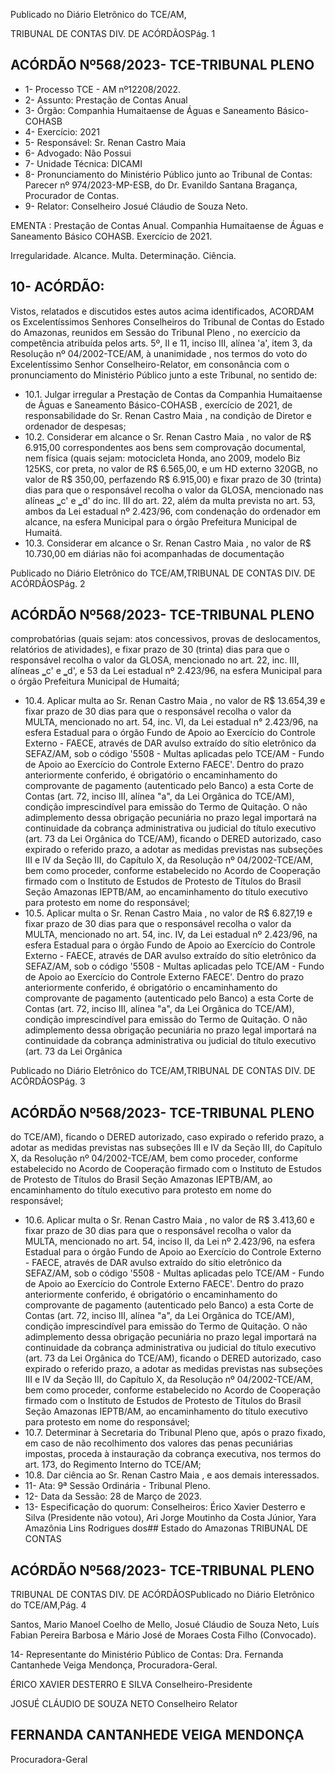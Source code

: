 Publicado  no  Diário  Eletrônico do TCE/AM,

TRIBUNAL DE CONTAS DIV. DE ACÓRDÃOSPág. 1

## ACÓRDÃO Nº568/2023- TCE-TRIBUNAL PLENO

- 1- Processo TCE - AM nº12208/2022.
- 2- Assunto: Prestação de Contas Anual
- 3- Órgão: Companhia Humaitaense de Águas e Saneamento Básico-COHASB
- 4- Exercício: 2021
- 5- Responsável: Sr. Renan Castro Maia
- 6- Advogado: Não Possui
- 7- Unidade Técnica: DICAMI
- 8- Pronunciamento  do  Ministério  Público  junto  ao  Tribunal  de  Contas: Parecer  nº 974/2023-MP-ESB, do Dr. Evanildo Santana Bragança, Procurador de Contas.
- 9- Relator: Conselheiro Josué Cláudio de Souza Neto.

EMENTA :  Prestação  de  Contas  Anual.  Companhia Humaitaense  de  Águas  e  Saneamento  Básico  COHASB. Exercício de 2021.

Irregularidade. Alcance. Multa. Determinação. Ciência.

## 10-  ACÓRDÃO:

Vistos, relatados e discutidos estes autos acima identificados, ACORDAM os Excelentíssimos Senhores Conselheiros do Tribunal de Contas do Estado do Amazonas, reunidos em Sessão do Tribunal Pleno , no exercício da competência atribuída pelos arts. 5º, II e 11, inciso III, alínea 'a', item 3, da Resolução  nº 04/2002-TCE/AM, à unanimidade , nos  termos  do  voto  do  Excelentíssimo  Senhor  Conselheiro-Relator, em consonância com  o  pronunciamento  do  Ministério  Público  junto  a  este  Tribunal,  no sentido de:

- 10.1. Julgar irregular a Prestação de Contas da Companhia Humaitaense de Águas e Saneamento Básico-COHASB , exercício de 2021, de responsabilidade do Sr. Renan Castro Maia , na condição de Diretor e ordenador de despesas;
- 10.2. Considerar em alcance o Sr. Renan Castro Maia , no valor de R$ 6.915,00 correspondentes aos bens sem comprovação documental, nem física (quais sejam: motocicleta Honda, ano 2009, modelo Biz 125KS, cor preta, no valor de R$ 6.565,00, e um HD externo 320GB, no valor de R$ 350,00, perfazendo R$ 6.915,00) e fixar prazo de 30 (trinta)  dias  para  que  o  responsável  recolha  o  valor  da  GLOSA, mencionado nas alíneas ‗c' e ‗d' do inc. III do art. 22, além da multa prevista  no  art. 53,  ambos  da  Lei  estadual  nº  2.423/96,  com condenação do ordenador em alcance, na esfera Municipal para o órgão Prefeitura Municipal de Humaitá.
- 10.3. Considerar em alcance o Sr. Renan Castro Maia , no valor de R$ 10.730,00  em  diárias  não  foi  acompanhadas  de  documentação

Publicado  no  Diário  Eletrônico do TCE/AM,TRIBUNAL DE CONTAS DIV. DE ACÓRDÃOSPág. 2

## ACÓRDÃO Nº568/2023- TCE-TRIBUNAL PLENO

comprobatórias (quais sejam: atos concessivos, provas de deslocamentos, relatórios de atividades), e fixar prazo de 30 (trinta) dias para que o responsável recolha o valor da GLOSA, mencionado   no  art.  22,  inc.  III,  alíneas  ‗c'  e  ‗d',  e  53  da  Lei estadual  nº  2.423/96,  na  esfera  Municipal  para  o  órgão  Prefeitura Municipal de Humaitá;

- 10.4. Aplicar multa ao Sr. Renan Castro Maia , no valor de R$ 13.654,39 e fixar prazo de 30 dias para que o responsável recolha o valor da MULTA, mencionado no art. 54, inc. VI, da Lei estadual n° 2.423/96, na  esfera  Estadual  para  o  órgão  Fundo  de  Apoio  ao  Exercício  do Controle Externo - FAECE, através de DAR avulso extraído do sítio eletrônico  da  SEFAZ/AM,  sob  o  código  '5508  -  Multas  aplicadas pelo TCE/AM - Fundo de Apoio ao Exercício do Controle Externo FAECE'.  Dentro  do  prazo  anteriormente  conferido,  é  obrigatório  o encaminhamento do comprovante de pagamento (autenticado pelo Banco) a esta Corte de Contas (art. 72, inciso III, alínea "a", da Lei Orgânica  do  TCE/AM),  condição  imprescindível  para  emissão  do Termo de Quitação. O não adimplemento dessa obrigação pecuniária  no  prazo  legal  importará  na  continuidade  da  cobrança administrativa ou judicial do título executivo (art. 73 da Lei Orgânica do TCE/AM), ficando o DERED autorizado, caso expirado o referido prazo,  a  adotar  as  medidas  previstas  nas  subseções  III  e  IV  da Seção  III,  do  Capítulo  X,  da  Resolução  nº  04/2002-TCE/AM,  bem como  proceder,  conforme  estabelecido  no  Acordo  de  Cooperação firmado com o Instituto de Estudos de Protesto de Títulos do Brasil Seção Amazonas  IEPTB/AM, ao encaminhamento do título executivo para protesto em nome do responsável;
- 10.5. Aplicar multa o Sr. Renan Castro Maia , no valor de R$ 6.827,19 e fixar  prazo  de  30  dias  para  que  o  responsável  recolha  o  valor  da MULTA, mencionado no art. 54, inc. IV, da Lei estadual nº 2.423/96, na  esfera  Estadual  para  o  órgão  Fundo  de  Apoio  ao  Exercício  do Controle Externo - FAECE, através de DAR avulso extraído do sítio eletrônico  da  SEFAZ/AM,  sob  o  código  '5508  -  Multas  aplicadas pelo TCE/AM - Fundo de Apoio ao Exercício do Controle Externo FAECE'.  Dentro  do  prazo  anteriormente  conferido,  é  obrigatório  o encaminhamento do comprovante de pagamento (autenticado pelo Banco) a esta Corte de Contas (art. 72, inciso III, alínea "a", da Lei Orgânica  do  TCE/AM),  condição  imprescindível  para  emissão  do Termo de Quitação. O não adimplemento dessa obrigação pecuniária  no  prazo  legal  importará  na  continuidade  da  cobrança administrativa ou judicial do título executivo (art. 73 da Lei Orgânica

Publicado  no  Diário  Eletrônico do TCE/AM,TRIBUNAL DE CONTAS DIV. DE ACÓRDÃOSPág. 3

## ACÓRDÃO Nº568/2023- TCE-TRIBUNAL PLENO

do TCE/AM), ficando o DERED autorizado, caso expirado o referido prazo,  a  adotar  as  medidas  previstas  nas  subseções  III  e  IV  da Seção  III,  do  Capítulo  X,  da  Resolução  nº  04/2002-TCE/AM,  bem como  proceder,  conforme  estabelecido  no  Acordo  de  Cooperação firmado com o Instituto de Estudos de Protesto de Títulos do Brasil Seção Amazonas  IEPTB/AM, ao encaminhamento do título executivo para protesto em nome do responsável;

- 10.6. Aplicar multa o Sr. Renan Castro Maia , no valor de R$ 3.413,60 e fixar  prazo  de  30  dias  para  que  o  responsável  recolha  o  valor  da MULTA,  mencionado  no  art.  54,  inciso  II,  da  Lei  nº  2.423/96,  na esfera  Estadual  para  o  órgão  Fundo  de  Apoio  ao  Exercício  do Controle Externo - FAECE, através de DAR avulso extraído do sítio eletrônico  da  SEFAZ/AM,  sob  o  código  '5508  -  Multas  aplicadas pelo TCE/AM - Fundo de Apoio ao Exercício do Controle Externo FAECE'.  Dentro  do  prazo  anteriormente  conferido,  é  obrigatório  o encaminhamento do comprovante de pagamento (autenticado pelo Banco) a esta Corte de Contas (art. 72, inciso III, alínea "a", da Lei Orgânica  do  TCE/AM),  condição  imprescindível  para  emissão  do Termo de Quitação. O não adimplemento dessa obrigação pecuniária  no  prazo  legal  importará  na  continuidade  da  cobrança administrativa ou judicial do título executivo (art. 73 da Lei Orgânica do TCE/AM), ficando o DERED autorizado, caso expirado o referido prazo,  a  adotar  as  medidas  previstas  nas  subseções  III  e  IV  da Seção  III,  do  Capítulo  X,  da  Resolução  nº  04/2002-TCE/AM,  bem como  proceder,  conforme  estabelecido  no  Acordo  de  Cooperação firmado com o Instituto de Estudos de Protesto de Títulos do Brasil Seção Amazonas  IEPTB/AM, ao encaminhamento do título executivo para protesto em nome do responsável;
- 10.7. Determinar à Secretaria do Tribunal Pleno que, após o prazo fixado, em  caso  de  não  recolhimento  dos  valores  das  penas  pecuniárias impostas, proceda à instauração da cobrança executiva, nos termos do art. 173, do Regimento Interno do TCE/AM;
- 10.8. Dar ciência ao Sr. Renan Castro Maia , e aos demais interessados.
- 11-  Ata: 9ª Sessão Ordinária - Tribunal Pleno.
- 12-  Data da Sessão: 28 de Março de 2023.
- 13-  Especificação do quorum: Conselheiros: Érico Xavier Desterro e Silva (Presidente não votou), Ari Jorge Moutinho da Costa Júnior, Yara Amazônia Lins Rodrigues dos## Estado do Amazonas TRIBUNAL DE CONTAS

## ACÓRDÃO Nº568/2023- TCE-TRIBUNAL PLENO

TRIBUNAL DE CONTAS DIV. DE ACÓRDÃOSPublicado  no  Diário  Eletrônico do TCE/AM,Pág. 4

Santos,  Mario  Manoel  Coelho  de  Mello,  Josué  Cláudio  de  Souza  Neto,  Luís  Fabian Pereira Barbosa e Mário José de Moraes Costa Filho (Convocado).

14-  Representante do Ministério Público de Contas: Dra. Fernanda Cantanhede Veiga Mendonça, Procuradora-Geral.

ÉRICO XAVIER DESTERRO E SILVA Conselheiro-Presidente

JOSUÉ CLÁUDIO DE SOUZA NETO Conselheiro Relator

## FERNANDA CANTANHEDE VEIGA MENDONÇA

Procuradora-Geral